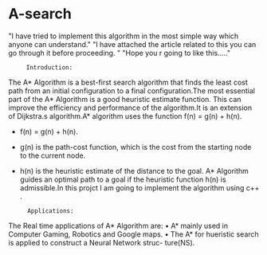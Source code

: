 # A-search

"I have tried to implement this algorithm in the most simple way which anyone can understand."
"I have attached the article related to this you can go through it before proceeding. "
"Hope you r going to like this....."


         Introduction:

The A* Algorithm is a best-first search algorithm that finds the least cost path
from an initial configuration to a final configuration.The most essential part
of the A* Algorithm is a good heuristic estimate function. This can improve
the efficiency and performance of the algorithm.It is an extension of Dijkstra.s
algorithm.A* algorithm uses the function f(n) = g(n) + h(n).
* f(n) = g(n) + h(n).
* g(n) is the path-cost function, which is the cost from the starting node to
the current node.
* h(n) is the heuristic estimate of the distance to the goal.
A* Algorithm guides an optimal path to a goal if the heuristic function h(n)
is admissible.In this projct I am going to implement the algorithm using c++ .

        Applications:
        
The Real time applications of A* Algorithm are:
• A* mainly used in Computer Gaming, Robotics and Google maps.
• The A* for hueristic search is applied to construct a Neural Network struc-
ture(NS).



